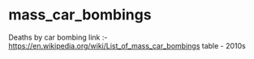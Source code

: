 # mass_car_bombings
Deaths by car bombing
link :- https://en.wikipedia.org/wiki/List_of_mass_car_bombings
table - 2010s
